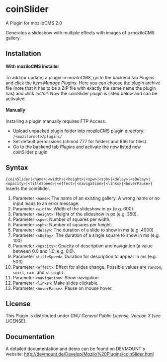 coinSlider
===========

A Plugin for moziloCMS 2.0

Generates a slideshow with multiple effects with images of a moziloCMS gallery.

## Installation
#### With moziloCMS installer
To add (or update) a plugin in moziloCMS, go to the backend tab *Plugins* and click the item *Manage Plugins*. Here you can choose the plugin archive file (note that it has to be a ZIP file with exactly the same name the plugin has) and click *Install*. Now the coinSlider plugin is listed below and can be activated.

#### Manually
Installing a plugin manually requires FTP Access. 
- Upload unpacked plugin folder into moziloCMS plugin directory: ```/<moziloroot>/plugins/```
- Set default permissions (chmod 777 for folders and 666 for files)
- Go to the backend tab *Plugins* and activate the now listed new coinSlider plugin

## Syntax
```{coinSlider|<name>|<width>|<height>|<spw>|<sph>|<delay>|<sDelay>|<opacity>|<titleSpeed>|<effect>|<navigation>|<links>|<hoverPause>}```
Inserts the coinSlider.

1. Parameter ```<name>```: The name of an existing gallery. A wrong name or no input leads to an error message.
2. Parameter ```<width>```: Width of the slideshow in px (e.g. 600).
3. Parameter ```<height>```: Height of the slideshow in px (e.g. 350).
4. Parameter ```<spw>```: Number of squares per width.
5. Parameter ```<sph>```: Number of squares per height.
6. Parameter ```<delay>```: The duration of a slide to show in ms (e.g. 4000)
7. Parameter ```<sDelay>```: The duration of a single square to show in ms (e.g. 100)
8. Parameter ```<opacity>```: Opacity of description and navigation (a value between 0.0 and 1.0, e.g. 0.6).
9. Parameter ```<titleSpeed>```: Duration for description to appear in ms (e.g. 500).
10. Parameter ```<effect>```: Effect for slides change. Possible values are ```random```, ```swirl```, ```rain``` and ```straight```.
11. Parameter ```<navigation>```: Show navigation.
12. Parameter ```<links>```: Make slides clickable.
13. Parameter ```<hoverPause>```: Pause on mouse hover.

## License
This Plugin is distributed under *GNU General Public License, Version 3* (see LICENSE).

## Documentation
A detailed documentation and demo can be found on DEVMOUNT's website:
http://devmount.de/Develop/Mozilo%20Plugins/coinSlider.html
